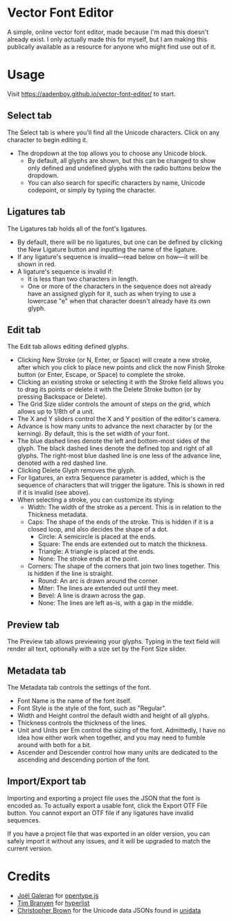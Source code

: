  # Vector Font Editor
A simple, online vector font editor, made because I'm mad this doesn't already exist. I only actually made this for myself, but I am making this publically available as a resource for anyone who might find use out of it.

# Usage
Visit https://aadenboy.github.io/vector-font-editor/ to start.

## Select tab
The Select tab is where you'll find all the Unicode characters. Click on any character to begin editing it. 
* The dropdown at the top allows you to choose any Unicode block.
  * By default, all glyphs are shown, but this can be changed to show only defined and undefined glyphs with the radio buttons below the dropdown.
  * You can also search for specific characters by name, Unicode codepoint, or simply by typing the character.
 
## Ligatures tab
The Ligatures tab holds all of the font's ligatures.
* By default, there will be no ligatures, but one can be defined by clicking the New Ligature button and inputting the name of the ligature.
* If any ligature's sequence is invalid—read below on how—it will be shown in red.
* A ligature's sequence is invalid if:
  * It is less than two characters in length.
  * One or more of the characters in the sequence does not already have an assigned glyph for it, such as when trying to use a lowercase "e" when that character doesn't already have its own glyph.

## Edit tab
The Edit tab allows editing defined glyphs.
* Clicking New Stroke (or N, Enter, or Space) will create a new stroke, after which you click to place new points and click the now Finish Stroke button (or Enter, Escape, or Space) to complete the stroke.
* Clicking an existing stroke or selecting it with the Stroke field allows you to drag its points or delete it with the Delete Stroke button (or by pressing Backspace or Delete).
* The Grid Size slider controls the amount of steps on the grid, which allows up to 1/8th of a unit.
* The X and Y sliders control the X and Y position of the editor's camera.
* Advance is how many units to advance the next character by (or the kerning). By default, this is the set width of your font.
* The blue dashed lines denote the left and bottom-most sides of the glyph. The black dashed lines denote the defined top and right of all glyphs. The right-most blue dashed line is one less of the advance line, denoted with a red dashed line.
* Clicking Delete Glyph removes the glyph.
* For ligatures, an extra Sequence parameter is added, which is the sequence of characters that will trigger the ligature. This is shown in red if it is invalid (see above).
* When selecting a stroke, you can customize its styling:
  * Width: The width of the stroke as a percent. This is in relation to the Thickness metadata.
  * Caps: The shape of the ends of the stroke. This is hidden if it is a closed loop, and also decides the shape of a dot.
    * Circle: A semicircle is placed at the ends.
    * Square: The ends are extended out to match the thickness.
    * Triangle: A triangle is placed at the ends.
    * None: The stroke ends at the point.
  * Corners: The shape of the corners that join two lines together. This is hidden if the line is straight.
    * Round: An arc is drawn around the corner.
    * Miter: The lines are extended out until they meet.
    * Bevel: A line is drawn across the gap.
    * None: The lines are left as-is, with a gap in the middle.

## Preview tab
The Preview tab allows previewing your glyphs. Typing in the text field will render all text, optionally with a size set by the Font Size slider.

## Metadata tab
The Metadata tab controls the settings of the font.
* Font Name is the name of the font itself.
* Font Style is the style of the font, such as "Regular".
* Width and Height control the default width and height of all glyphs.
* Thickness controls the thickness of the lines.
* Unit and Units per Em control the sizing of the font. Admittedly, I have no idea how either work when together, and you may need to fumble around with both for a bit.
* Ascender and Descender control how many units are dedicated to the ascending and descending portion of the font.

## Import/Export tab
Importing and exporting a project file uses the JSON that the font is encoded as. To actually export a usable font, click the Export OTF File button. You cannot export an OTF file if any ligatures have invalid sequences.

If you have a project file that was exported in an older version, you can safely import it without any issues, and it will be upgraded to match the current version.

# Credits
* [Joël Galeran](https://github.com/Jolg42) for [opentype.js](https://github.com/opentypejs/opentype.js)
* [Tim Branyen](https://github.com/tbranyen) for [hyperlist](https://github.com/tbranyen/hyperlist)
* [Christopher Brown](https://github.com/chbrown) for the Unicode data JSONs found in [unidata](https://github.com/chbrown/unidata)
